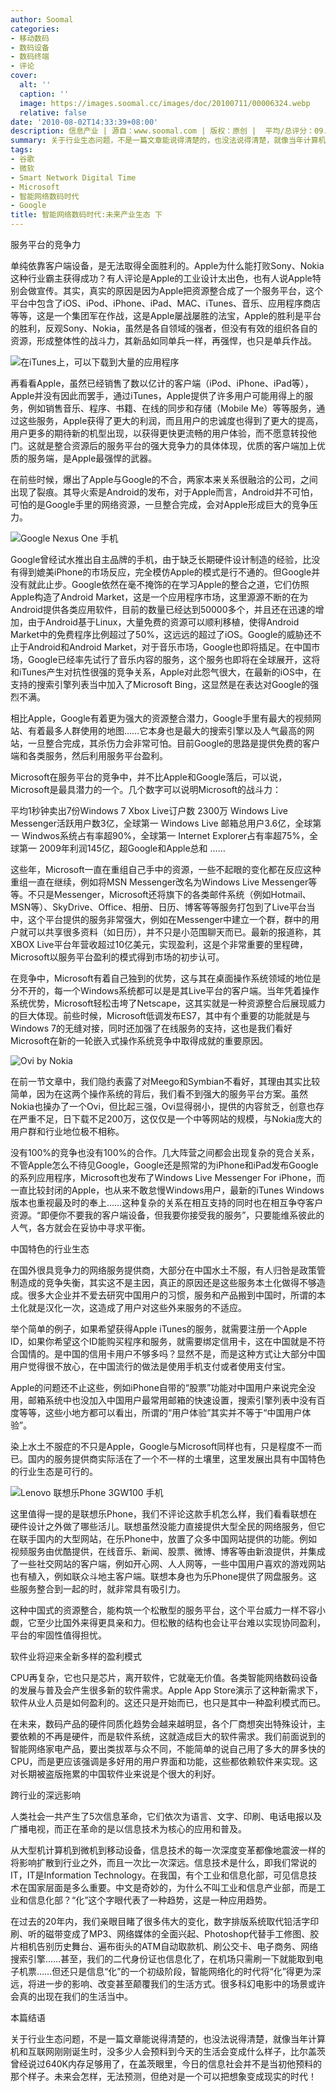 ```yaml
---
author: Soomal
categories:
- 移动数码
- 数码设备
- 数码终端
- 评论
cover:
  alt: ''
  caption: ''
  image: https://images.soomal.cc/images/doc/20100711/00006324.webp
  relative: false
date: '2010-08-02T14:33:39+08:00'
description: 信息产业 | 源自：www.soomal.com | 版权：原创 |  平均/总评分：09.83/59
summary: 关于行业生态问题，不是一篇文章能说得清楚的，也没法说得清楚，就像当年计算机和互联网刚刚诞生时，没多少人会预料到今天的生活会变成什么样子，比尔盖茨曾经说过640K内存足够用了，在盖茨眼里，今日的信息社会并不是当初他预料的那个样子。
tags:
- 谷歌
- 微软
- Smart Network Digital Time
- Microsoft
- 智能网络数码时代
- Google
title: 智能网络数码时代:未来产业生态 下
---
```


服务平台的竞争力



单纯依靠客户端设备，是无法取得全面胜利的。Apple为什么能打败Sony、Nokia这种行业霸主获得成功？有人评论是Apple的工业设计太出色，也有人说Apple特别会做宣传。其实，真实的原因是因为Apple把资源整合成了一个服务平台，这个平台中包含了iOS、iPod、iPhone、iPad、MAC、iTunes、音乐、应用程序商店等等，这是一个集团军在作战，这是Apple屡战屡胜的法宝，Apple的胜利是平台的胜利，反观Sony、Nokia，虽然是各自领域的强者，但没有有效的组织各自的资源，形成整体性的战斗力，其新品如同单兵一样，再强悍，也只是单兵作战。



![在iTunes上，可以下载到大量的应用程序](https://images.soomal.cc/images/doc/20100711/00006324.webp)



再看看Apple，虽然已经销售了数以亿计的客户端（iPod、iPhone、iPad等），Apple并没有因此而罢手，通过iTunes，Apple提供了许多用户可能用得上的服务，例如销售音乐、程序、书籍、在线的同步和存储（Mobile Me）等等服务，通过这些服务，Apple获得了更大的利润，而且用户的忠诚度也得到了更大的提高，用户更多的期待新的机型出现，以获得更快更流畅的用户体验，而不愿意转投他门。这就是整合资源后的服务平台的强大竞争力的具体体现，优质的客户端加上优质的服务端，是Apple最强悍的武器。



在前些时候，爆出了Apple与Google的不合，两家本来关系很融洽的公司，之间出现了裂痕。其导火索是Android的发布，对于Apple而言，Android并不可怕，可怕的是Google手里的网络资源，一旦整合完成，会对Apple形成巨大的竞争压力。



![Google Nexus One 手机](https://images.soomal.cc/images/doc/20100711/00006325.webp)



Google曾经试水推出自主品牌的手机，由于缺乏长期硬件设计制造的经验，比没有得到媲美iPhone的市场反应，完全模仿Apple的模式是行不通的。但Google并没有就此止步。Google依然在毫不掩饰的在学习Apple的整合之道，它们仿照Apple构造了Android Market，这是一个应用程序市场，这里源源不断的在为Android提供各类应用软件，目前的数量已经达到50000多个，并且还在迅速的增加，由于Android基于Linux，大量免费的资源可以顺利移植，使得Android Market中的免费程序比例超过了50%，这远远的超过了iOS。Google的威胁还不止于Android和Android Market，对于音乐市场，Google也即将插足。在中国市场，Google已经率先试行了音乐内容的服务，这个服务也即将在全球展开，这将和iTunes产生对抗性很强的竞争关系，Apple对此怨气很大，在最新的iOS中，在支持的搜索引擎列表当中加入了Microsoft Bing，这显然是在表达对Google的强烈不满。



相比Apple，Google有着更为强大的资源整合潜力，Google手里有最大的视频网站、有着最多人群使用的地图……它本身也是最大的搜索引擎以及人气最高的网站，一旦整合完成，其杀伤力会非常可怕。目前Google的思路是提供免费的客户端和各类服务，然后利用服务平台盈利。



Microsoft在服务平台的竞争中，并不比Apple和Google落后，可以说，Microsoft是最具潜力的一个。几个数字可以说明Microsoft的战斗力：



平均1秒钟卖出7份Windows 7 
Xbox Live订户数 2300万 
Windows Live Messenger活跃用户数3亿，全球第一 
Windows Live 邮箱总用户3.6亿，全球第一 
Windwos系统占有率超90%，全球第一
Internet Explorer占有率超75%，全球第一 
2009年利润145亿，超Google和Apple总和
……



这些年，Microsoft一直在重组自己手中的资源，一些不起眼的变化都在反应这种重组一直在继续，例如将MSN Messenger改名为Windows Live Messenger等等。不只是Messenger，Microsoft还将旗下的各类邮件系统（例如Hotmail、MSN等）、SkyDrive、Office、相册、日历、博客等等服务打包到了Live平台当中，这个平台提供的服务非常强大，例如在Messenger中建立一个群，群中的用户就可以共享很多资料（如日历），并不只是小范围聊天而已。最新的报道称，其XBOX Live平台年营收超过10亿美元，实现盈利，这是个非常重要的里程碑，Microsoft以服务平台盈利的模式得到市场的初步认可。



在竞争中，Microsoft有着自己独到的优势，这与其在桌面操作系统领域的地位是分不开的，每一个Windows系统都可以是是其Live平台的客户端。当年凭着操作系统优势，Microsoft轻松击垮了Netscape，这其实就是一种资源整合后展现威力的巨大体现。前些时候，Microsoft低调发布ES7，其中有个重要的功能就是与Windows 7的无缝对接，同时还加强了在线服务的支持，这也是我们看好Microsoft在新的一轮嵌入式操作系统竞争中取得成就的重要原因。



![Ovi by Nokia](https://images.soomal.cc/images/doc/20100711/00006327.webp)



在前一节文章中，我们隐约表露了对Meego和Symbian不看好，其理由其实比较简单，因为在这两个操作系统的背后，我们看不到强大的服务平台方案。虽然Nokia也操办了一个Ovi，但比起三强，Ovi显得弱小，提供的内容贫乏，创意也存在严重不足，日下载不足200万，这仅仅是一个中等网站的规模，与Nokia庞大的用户群和行业地位极不相称。



没有100%的竞争也没有100%的合作。几大阵营之间都会出现复杂的竞合关系，不管Apple怎么不待见Google，Google还是照常的为iPhone和iPad发布Google的系列应用程序，Microsoft也发布了Windows Live Messenger For iPhone，而一直比较封闭的Apple，也从来不敢怠慢Windows用户，最新的iTunes Windows版本也重视最及时的奉上……这种复杂的关系在相互支持的同时也在相互争夺客户资源。“即便你不要我的客户端设备，但我要你接受我的服务”，只要能维系彼此的人气，各方就会在妥协中寻求平衡。



中国特色的行业生态



在国外很具竞争力的网络服务提供商，大部分在中国水土不服，有人归咎是政策管制造成的竞争失衡，其实这不是主因，真正的原因还是这些服务本土化做得不够造成。很多大企业并不爱去研究中国用户的习惯，服务和产品搬到中国时，所谓的本土化就是汉化一次，这造成了用户对这些外来服务的不适应。



举个简单的例子，如果希望获得Apple iTunes的服务，就需要注册一个Apple ID，如果你希望这个ID能购买程序和服务，就需要绑定信用卡，这在中国就是不符合国情的。是中国的信用卡用户不够多吗？显然不是，而是这种方式让大部分中国用户觉得很不放心，在中国流行的做法是使用手机支付或者使用支付宝。



Apple的问题还不止这些，例如iPhone自带的“股票”功能对中国用户来说完全没用，邮箱系统中也没加入中国用户最常用邮箱的快速设置，搜索引擎列表中没有百度等等，这些小地方都可以看出，所谓的“用户体验”其实并不等于“中国用户体验”。



染上水土不服症的不只是Apple，Google与Microsoft同样也有，只是程度不一而已。国内的服务提供商实际活在了一个不一样的土壤里，这里发展出具有中国特色的行业生态是可行的。



![Lenovo 联想乐Phone 3GW100 手机](https://images.soomal.cc/images/doc/20100607/00005866.webp)



这里值得一提的是联想乐Phone，我们不评论这款手机怎么样，我们看看联想在硬件设计之外做了哪些活儿。联想虽然没能力直接提供大型全民的网络服务，但它在联手国内的大型网站，在乐Phone中，放置了众多中国网站提供的功能。例如视频服务由优酷提供，在线音乐、新闻、股票、微博、博客等由新浪提供，并集成了一些社交网站的客户端，例如开心网、人人网等，一些中国用户喜欢的游戏网站也有植入，例如联众斗地主客户端。联想本身也为乐Phone提供了网盘服务。这些服务整合到一起的时，就非常具有吸引力。



这种中国式的资源整合，能构筑一个松散型的服务平台，这个平台威力一样不容小觑，它至少比国外来得更具亲和力。但松散的结构也会让平台难以实现协同盈利，平台的牢固性值得担忧。



软件业将迎来全新多样的盈利模式



CPU再复杂，它也只是芯片，离开软件，它就毫无价值。各类智能网络数码设备的发展与普及会产生很多新的软件需求。Apple App Store演示了这种新需求下，软件从业人员是如何盈利的。这还只是开始而已，也只是其中一种盈利模式而已。



在未来，数码产品的硬件同质化趋势会越来越明显，各个厂商想突出特殊设计，主要依赖的不再是硬件，而是软件系统，这就造成巨大的软件需求。我们前面说到的智能网络家电产品，要出类拔萃与众不同，不能简单的说自己用了多大的屏多快的CPU，而是更应该强调是多好用的用户界面和功能，这些都依赖软件来实现。这对长期被盗版拖累的中国软件业来说是个很大的利好。



跨行业的深远影响



人类社会一共产生了5次信息革命，它们依次为语言、文字、印刷、电话电报以及广播电视，而正在革命的是以信息技术为核心的应用和普及。



从大型机计算机到微机到移动设备，信息技术的每一次深度变革都像地震波一样的将影响扩散到行业之外，而且一次比一次深远。信息技术是什么，即我们常说的IT，IT是Information Technology。在我国，有个工业和信息化部，可见信息技术在国家层面是多么重要。中文是奇妙的，为什么不叫工业和信息产业部，而是工业和信息化部？“化”这个字眼代表了一种趋势，这是一种应用趋势。



在过去的20年内，我们亲眼目睹了很多伟大的变化，数字排版系统取代铅活字印刷、听的磁带变成了MP3、网络媒体的全面兴起、Photoshop代替手工修图、胶片相机告别历史舞台、遍布街头的ATM自动取款机、刷公交卡、电子商务、网络搜索引擎……甚至，我们的二代身份证也信息化了，在机场只需刷一下就能取到电子机票……但还只是信息“化”的一个初级阶段，智能网络化的时代将“化”得更为深远，将进一步的影响、改变甚至颠覆我们的生活方式。很多科幻电影中的场景或许会真的出现在我们的生活当中。



本篇结语



关于行业生态问题，不是一篇文章能说得清楚的，也没法说得清楚，就像当年计算机和互联网刚刚诞生时，没多少人会预料到今天的生活会变成什么样子，比尔盖茨曾经说过640K内存足够用了，在盖茨眼里，今日的信息社会并不是当初他预料的那个样子。未来会怎样，无法预测，但绝对是一个可以把想象变成现实的时代！